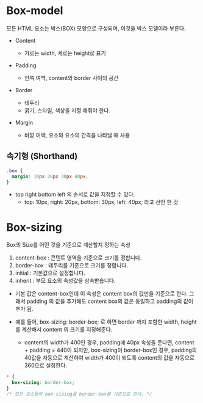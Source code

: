 # Box-model

모든 HTML 요소는 박스(BOX) 모양으로 구성되며, 이것을 박스 모델이라 부른다.

- Content

  - 가로는 width, 세로는 height로 표기

- Padding

  - 안쪽 여백, content와 border 사이의 공간

- Border

  - 테두리
  - 굵기, 스타일, 색상을 지정 해줘야 한다.

- Margin
  - 바깥 여백, 요소와 요소의 간격을 나타낼 때 사용

## 속기형 (Shorthand)

```css
.box {
  margin: 10px 20px 30px 40px;
}
```

- top right bottom left 의 순서로 값을 지정할 수 있다.
  - top: 10px, right: 20px, bottom: 30px, left: 40px; 라고 선언 한 것

# Box-sizing

Box의 Size를 어떤 것을 기준으로 계산할지 정하는 속성

1. content-box : 콘텐트 영역을 기준으로 크기를 정합니다.
2. border-box : 테두리를 기준으로 크기를 정합니다.
3. initial : 기본값으로 설정합니다.
4. inherit : 부모 요소의 속성값을 상속받습니다.

- 기본 값은 content-box인데 이 속성은 content box의 값만을 기준으로 한다. 그래서 padding 의 값을 추가해도 content box의 값은 동일하고 padding의 값이 추가 됨.

- 예를 들어, box-sizing: border-box; 로 하면 border 까지 포함한 width, height를 계산해서 content 의 크기를 지정해준다.
  - content의 width가 400인 경우, padding에 40px 속성을 준다면, content + padding = 440이 되지만, box-sizing이 border-box인 경우, padding의 40값을 자동으로 계산하여 width가 400이 되도록 content의 값을 자동으로 360으로 설정한다.

```css
* {
  box-sizing: border-box;
}
/* 모든 요소들의 box-sizing을 border-box를 기준으로 한다. */
```
